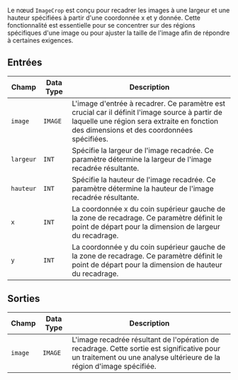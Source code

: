 Le nœud `ImageCrop` est conçu pour recadrer les images à une largeur et une hauteur spécifiées à partir d'une coordonnée x et y donnée. Cette fonctionnalité est essentielle pour se concentrer sur des régions spécifiques d'une image ou pour ajuster la taille de l'image afin de répondre à certaines exigences.

## Entrées

| Champ | Data Type | Description                                                                                   |
|-------|-------------|-----------------------------------------------------------------------------------------------|
| `image` | `IMAGE` | L'image d'entrée à recadrer. Ce paramètre est crucial car il définit l'image source à partir de laquelle une région sera extraite en fonction des dimensions et des coordonnées spécifiées. |
| `largeur` | `INT` | Spécifie la largeur de l'image recadrée. Ce paramètre détermine la largeur de l'image recadrée résultante. |
| `hauteur` | `INT` | Spécifie la hauteur de l'image recadrée. Ce paramètre détermine la hauteur de l'image recadrée résultante. |
| `x` | `INT` | La coordonnée x du coin supérieur gauche de la zone de recadrage. Ce paramètre définit le point de départ pour la dimension de largeur du recadrage. |
| `y` | `INT` | La coordonnée y du coin supérieur gauche de la zone de recadrage. Ce paramètre définit le point de départ pour la dimension de hauteur du recadrage. |

## Sorties

| Champ | Data Type | Description                                                                   |
|-------|-------------|-------------------------------------------------------------------------------|
| `image` | `IMAGE` | L'image recadrée résultant de l'opération de recadrage. Cette sortie est significative pour un traitement ou une analyse ultérieure de la région d'image spécifiée. |
